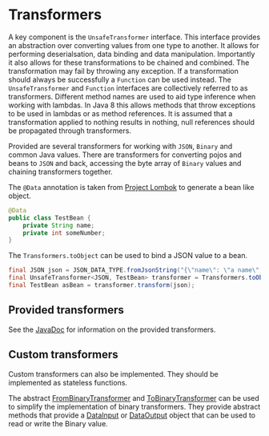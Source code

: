 
# Transformers

A key component is the `UnsafeTransformer` interface.
This interface provides an abstraction over converting values from one type to another.
It allows for performing deserialsation, data binding and data manipulation.
Importantly it also allows for these transformations to be chained and combined.
The transformation may fail by throwing any exception.
If a transformation should always be successfully a `Function` can be used instead.
The `UnsafeTransformer` and `Function` interfaces are collectively referred to as transformers.
Different method names are used to aid type inference when working with lambdas.
In Java 8 this allows methods that throw exceptions to be used in lambdas or as method references.
It is assumed that a transformation applied to nothing results in nothing, null references should be propagated through
transformers.

Provided are several transformers for working with `JSON`, `Binary` and common Java values. There are transformers for
converting pojos and beans to `JSON` and back, accessing the byte array of `Binary` values and chaining transformers
together.

The `@Data` annotation is taken from [Project Lombok](https://projectlombok.org/) to generate a bean like object.

```java
@Data
public class TestBean {
    private String name;
    private int someNumber;
}
```

The `Transformers.toObject` can be used to bind a JSON value to a bean.

```java
final JSON json = JSON_DATA_TYPE.fromJsonString("{\"name\": \"a name\", \"someNumber\": 7}");
final UnsafeTransformer<JSON, TestBean> transformer = Transformers.toObject(TestBean.class);
final TestBean asBean = transformer.transform(json);
```

## Provided transformers

See the [JavaDoc](apidocs/index.html?com/pushtechnology/diffusion/transform/transformer/Transformers.html) for
information on the provided transformers.

## Custom transformers

Custom transformers can also be implemented. They should be implemented as stateless functions.

The abstract [FromBinaryTransformer](apidocs/index.html?com/pushtechnology/diffusion/transform/transformer/FromBinaryTransformer.html)
and [ToBinaryTransformer](apidocs/index.html?com/pushtechnology/diffusion/transform/transformer/ToBinaryTransformer.html)
can be used to simplify the implementation of binary transformers. They provide abstract methods that provide a
[DataInput](http://docs.oracle.com/javase/8/docs/api/java/io/DataInput.html) or
[DataOutput](http://docs.oracle.com/javase/8/docs/api/java/io/DataOutput.html) object that can be used to read or write
the Binary value. 
